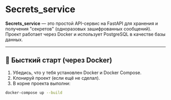 # Secrets_service

**Secrets_service** — это простой API-сервис на FastAPI для хранения и получения "секретов" (одноразовых зашифрованных сообщений). Проект работает через Docker и использует PostgreSQL в качестве базы данных.

---

## 🚀 Бысткий старт (через Docker)

1. Убедись, что у тебя установлен Docker и Docker Compose.
2. Клонируй проект (если ещё не сделал).
3. В корне проекта выполни:

```bash
docker-compose up --build
